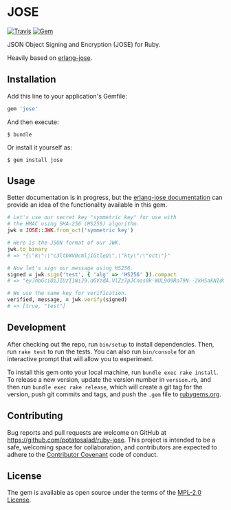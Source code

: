 # JOSE

[![Travis](https://img.shields.io/travis/potatosalad/ruby-jose.svg?maxAge=2592000)](https://travis-ci.org/potatosalad/ruby-jose.png?branch=master) [![Gem](https://img.shields.io/gem/v/jose.svg?maxAge=2592000)](https://rubygems.org/gems/jose)

JSON Object Signing and Encryption (JOSE) for Ruby.

Heavily based on [erlang-jose](https://github.com/potatosalad/erlang-jose).

## Installation

Add this line to your application's Gemfile:

```ruby
gem 'jose'
```

And then execute:

    $ bundle

Or install it yourself as:

    $ gem install jose

## Usage

Better documentation is in progress, but the [erlang-jose documentation](https://hexdocs.pm/jose/) can provide an idea of the functionality available in this gem.

```ruby
# Let's use our secret key "symmetric key" for use with
# the HMAC using SHA-256 (HS256) algorithm.
jwk = JOSE::JWK.from_oct('symmetric key')

# Here is the JSON format of our JWK.
jwk.to_binary
# => "{\"k\":\"c3ltbWV0cmljIGtleQ\",\"kty\":\"oct\"}"

# Now let's sign our message using HS256.
signed = jwk.sign('test', { 'alg' => 'HS256' }).compact
# => "eyJhbGciOiJIUzI1NiJ9.dGVzdA.VlZz7pJCnos0k-WUL9O9RoT9N--2kHSakNIdOg-MIro"

# We use the same key for verification.
verified, message, = jwk.verify(signed)
# => [true, "test"]
```

## Development

After checking out the repo, run `bin/setup` to install dependencies. Then, run `rake test` to run the tests. You can also run `bin/console` for an interactive prompt that will allow you to experiment.

To install this gem onto your local machine, run `bundle exec rake install`. To release a new version, update the version number in `version.rb`, and then run `bundle exec rake release`, which will create a git tag for the version, push git commits and tags, and push the `.gem` file to [rubygems.org](https://rubygems.org).

## Contributing

Bug reports and pull requests are welcome on GitHub at https://github.com/potatosalad/ruby-jose. This project is intended to be a safe, welcoming space for collaboration, and contributors are expected to adhere to the [Contributor Covenant](contributor-covenant.org) code of conduct.

## License

The gem is available as open source under the terms of the [MPL-2.0 License](http://opensource.org/licenses/MPL-2.0).

